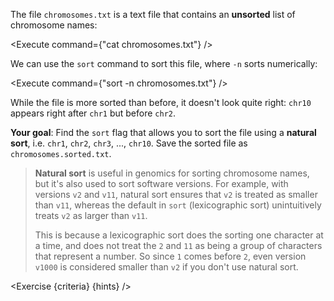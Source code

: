 <script>
import Execute from "$components/Execute.svelte";
import Exercise from "$components/Exercise.svelte";

const criteria = [{
	name: "File <code>chromosomes.sorted.txt</code> contains a sorted version of file <code>chromosomes.txt</code>",
	checks: [{
		type: "file",
		path: "chromosomes.sorted.txt",
		action: "contents",
		commandExpected: `sort -V chromosomes.txt`
	}]
}];

const hints = [
	"Browse the <code>sort</code> command's help page using <code>sort --help</code>.",
	"In that help page, look for a way to do a <code>natural sort</code>.",
	"The command <code>sort --help | grep natural</code> should help you find the flag you're looking for."
];
</script>

The file `chromosomes.txt` is a text file that contains an **unsorted** list of chromosome names:

<Execute command={"cat chromosomes.txt"} />

We can use the `sort` command to sort this file, where `-n` sorts numerically:

<Execute command={"sort -n chromosomes.txt"} />

While the file is more sorted than before, it doesn't look quite right: `chr10` appears right after `chr1` but before `chr2`.

**Your goal**: Find the `sort` flag that allows you to sort the file using a **natural sort**, i.e. `chr1`, `chr2`, `chr3`, ..., `chr10`. Save the sorted file as `chromosomes.sorted.txt`.

> **Natural sort** is useful in genomics for sorting chromosome names, but it's also used to sort software versions. For example, with versions `v2` and `v11`, natural sort ensures that `v2` is treated as smaller than `v11`, whereas the default in `sort` (lexicographic sort) unintuitively treats `v2` as larger than `v11`.
>
> This is because a lexicographic sort does the sorting one character at a time, and does not treat the `2` and `11` as being a group of characters that represent a number. So since `1` comes before `2`, even version `v1000` is considered smaller than `v2` if you don't use natural sort.

<Exercise {criteria} {hints} />
